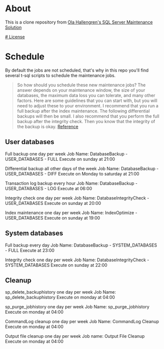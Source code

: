 # About

This is a clone repository from [Ola Hallengren's SQL Server Maintenance Solution](http://ola.hallengren.com/)

[# License](http://ola.hallengren.com/license.html)

# Schedule

By default the jobs are not scheduled, that's why in this repo you'll find several t-sql scripts to schedule the maintenance jobs.

> So how should you schedule these new maintenance jobs? The answer depends on your maintenance window, the size of your databases, the maximum data loss you can tolerate, and many other factors. Here are some guidelines that you can start with, but you will need to adjust these to your environment.
> I recommend that you run a full backup after the index maintenance. The following differential backups will then be small. I also recommend that you perform the full backup after the integrity check. Then you know that the integrity of the backup is okay.
> [Reference](http://ola.hallengren.com/frequently-asked-questions.html)

## User databases

Full backup one day per week
Job Name: DatabaseBackup - USER_DATABASES - FULL
Execute on sunday at 21:00

Differential backup all other days of the week
Job Name: DatabaseBackup - USER_DATABASES - DIFF
Execute on Monday to saturday at 21:00

Transaction log backup every hour
Job Name: DatabaseBackup - USER_DATABASES - LOG
Execute at 06:00

Integrity check one day per week
Job Name: DatabaseIntegrityCheck - USER_DATABASES
Execute on sunday at 20:00

Index maintenance one day per week
Job Name: IndexOptimize - USER_DATABASES
Execute on sunday at 19:00
		
## System databases

Full backup every day
Job Name: DatabaseBackup - SYSTEM_DATABASES - FULL
Execute at 23:00 

Integrity check one day per week
Job Name: DatabaseIntegrityCheck - SYSTEM_DATABASES
Execute on sunday at 22:00
		
## Cleanup

sp_delete_backuphistory one day per week
Job Name: sp_delete_backuphistory
Execute on monday at 04:00 
	
sp_purge_jobhistory one day per week
Job Name: sp_purge_jobhistory
Execute on monday at 04:00 
	
CommandLog cleanup one day per week
Job Name: CommandLog Cleanup
Execute on monday at 04:00 
	
Output file cleanup one day per week
Job name: Output File Cleanup
Execute on monday at 04:00 
